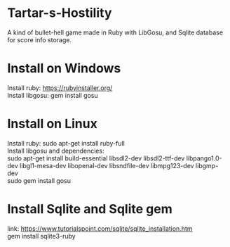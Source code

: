 # Tartar-s-Hostility
A kind of bullet-hell game made in Ruby with LibGosu, and Sqlite database for score info storage.

# Install on Windows  
Install ruby: https://rubyinstaller.org/  
Install libgosu: gem install gosu  
# Install on Linux
Install ruby: sudo apt-get install ruby-full  
Install libgosu and dependencies:  
sudo apt-get install build-essential libsdl2-dev libsdl2-ttf-dev libpango1.0-dev
           libgl1-mesa-dev libopenal-dev libsndfile-dev libmpg123-dev libgmp-dev  
sudo gem install gosu
# Install Sqlite and Sqlite gem
link: https://www.tutorialspoint.com/sqlite/sqlite_installation.htm  
gem install sqlite3-ruby  

